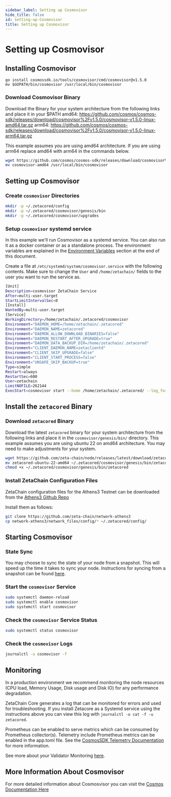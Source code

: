 ```yaml
---
sidebar_label: Setting up Cosmovisor
hide_title: false
id: setting-up-Cosmovisor
title: Setting up Cosmovisor
---
```


# Setting up Cosmovisor

## Installing Cosmovisor

```
go install cosmossdk.io/tools/cosmovisor/cmd/cosmovisor@v1.5.0
mv $GOPATH/bin/cosmovisor /usr/local/bin/cosmovisor
```

### Download Cosmovisor Binary

Download the Binary for your system architecture from the following links and
place it in your $PATH amd64:
https://github.com/cosmos/cosmos-sdk/releases/download/cosmovisor%2Fv1.5.0/cosmovisor-v1.5.0-linux-amd64.tar.gz
arm64:
https://github.com/cosmos/cosmos-sdk/releases/download/cosmovisor%2Fv1.5.0/cosmovisor-v1.5.0-linux-arm64.tar.gz

This example assumes you are using amd64 architecture. If you are using arm64
replace amd64 with arm64 in the commands below.

```bash
wget https://github.com/cosmos/cosmos-sdk/releases/download/cosmovisor%2Fv1.5.0/cosmovisor-v1.5.0-linux-amd64.tar.gz
mv cosmovisor-amd64 /usr/local/bin/cosmovisor
```

## Setting up Cosmovisor

### Create `cosmovisor` Directories

```bash
mkdir -p ~/.zetacored/config
mkdir -p ~/.zetacored/cosmovisor/genesis/bin
mkdir -p ~/.zetacored/cosmovisor/upgrades

```

### Setup `cosmovisor` systemd service

In this example we'll run Cosmovisor as a systemd service. You can also run it
as a docker container or as a standalone process. The environment variables are
explained in the [Environment Variables](#environment-variables) section at the
end of this document.

Create a file at `/etc/systemd/system/cosmovisor.service` with the following
contents. Make sure to change the `User` and `/home/zetachain/` fields to the
user you want to run the service as.

```bash
[Unit]
Description=cosmovisor ZetaChain Service
After=multi-user.target
StartLimitIntervalSec=0
[Install]
WantedBy=multi-user.target
[Service]
WorkingDirectory=/home/zetachain/.zetacored/cosmovisor
Environment="DAEMON_HOME=/home/zetachain/.zetacored"
Environment="DAEMON_NAME=zetacored"
Environment="DAEMON_ALLOW_DOWNLOAD_BINARIES=false"
Environment="DAEMON_RESTART_AFTER_UPGRADE=true"
Environment="DAEMON_DATA_BACKUP_DIR=/home/zetachain/.zetacored"
Environment="CLIENT_DAEMON_NAME=zetaclientd"
Environment="CLIENT_SKIP_UPGRADE=false"
Environment="CLIENT_START_PROCESS=false"
Environment="UNSAFE_SKIP_BACKUP=true"
Type=simple
Restart=always
RestartSec=600
User=zetachain
LimitNOFILE=262144
ExecStart=cosmovisor start --home /home/zetachain/.zetacored/ --log_format json  --moniker <YOUR_NODE_NAME_HERE>
```

## Install the `zetacored` Binary

### Download `zetacored` Binary

Download the latest `zetacored` binary for your system architecture from the
following links and place it in the `cosmovisor/genesis/bin/` directory. This
example assumes you are using ubuntu 22 on amd64 architecture. You may need to
make adjustments for your system.

```bash
wget https://github.com/zeta-chain/node/releases/latest/download/zetacored-ubuntu-22-amd64
mv zetacored-ubuntu-22-amd64 ~/.zetacored/cosmovisor/genesis/bin/zetacored
chmod +x ~/.zetacored/cosmovisor/genesis/bin/zetacored

```

### Install ZetaChain Configuration Files

ZetaChain configuration files for the Athens3 Testnet can be downloaded from the
[Athens3 Github Repo](https://github.com/zeta-chain/network-athens3/tree/main/network_files/config)

Install them as follows:

```bash
git clone https://github.com/zeta-chain/network-athens3
cp network-athens3/network_files/config/* ~/.zetacored/config/
```

## Starting Cosmovisor

### State Sync

You may choose to sync the state of your node from a snapshot. This will speed
up the time it takes to sync your node. Instructions for syncing from a snapshot
can be found [here](/validators/running-a-full-node/#state-sync).

### Start the `cosmovisor` Service

```bash
sudo systemctl daemon-reload
sudo systemctl enable cosmovisor
sudo systemctl start cosmovisor
```

### Check the `cosmovisor` Service Status

```bash
sudo systemctl status cosmovisor
```

### Check the `cosmovisor` Logs

```bash
journalctl -u cosmovisor -f
```

## Monitoring

In a production environment we recommend monitoring the node resources (CPU
load, Memory Usage, Disk usage and Disk IO) for any performance degradation.

ZetaChain Core generates a log that can be monitored for errors and used for
troubleshooting. If you install Zetacore as a Systemd service using the
instructions above you can view this log with
`journalctl -o cat -f -u zetacored`.

Prometheus can be enabled to serve metrics which can be consumed by Prometheus
collector(s). Telemetry include Prometheus metrics can be enabled in the
app.toml file. See the
[CosmosSDK Telemetry Documentation](https://docs.cosmos.network/v0.46/core/telemetry.html)
for more information.

See more about your Validator Monitoring [here](/validators/monitoring).

## More Information About Cosmovisor

For more detailed information about Cosmosvisor you can visit the
[Cosmos Documentation Here](https://docs.cosmos.network/main/build/tooling/cosmovisor)
